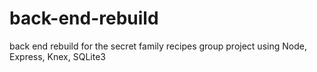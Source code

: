 # back-end-rebuild
back end rebuild for the secret family recipes group project using Node, Express, Knex, SQLite3
